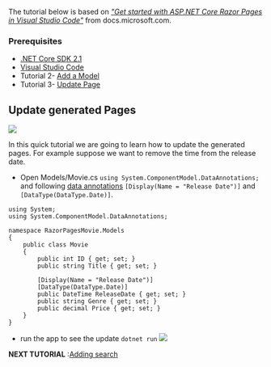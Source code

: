  
The tutorial below is based on [*"Get started with ASP.NET Core Razor Pages in Visual Studio Code"*](https://docs.microsoft.com/en-us/aspnet/core/tutorials/razor-pages-vsc/razor-pages-start) from docs.microsoft.com.

### Prerequisites
* [.NET Core SDK 2.1](https://www.microsoft.com/net/download/) 
*  [Visual Studio Code](https://code.visualstudio.com/?wt.mc_id=adw-brand&gclid=Cj0KCQjwqYfWBRDPARIsABjQRYwLe3b9dJMixA98s8nS8QfuNBKGsiRVRXzB93fe4E27LGK5KLrGcnYaAgdREALw_wcB)
* Tutorial 2- [Add a Model](../2-Add%20a%20model/Addamodel.md)
* Tutorial 3- [Update Page](../3-Update%20Pages/update.md)


## Update generated Pages

![](https://github.com/dotnet-presentations/aspnetcore-for-beginners/blob/master/Tutorial/3-Upate%20Pages/images/CurrentPage.PNG)

In this quick tutorial we are going to learn how to update the generated pages. For example suppose we want to remove the time from the release date.

- Open Models/Movie.cs `using System.ComponentModel.DataAnnotations;` and following [data annotations](https://docs.microsoft.com/en-us/aspnet/mvc/overview/older-versions/mvc-music-store/mvc-music-store-part-6) `[Display(Name = "Release Date")]` and `[DataType(DataType.Date)]`.

```
using System;
using System.ComponentModel.DataAnnotations;

namespace RazorPagesMovie.Models
{
    public class Movie
    {
        public int ID { get; set; }
        public string Title { get; set; }

        [Display(Name = "Release Date")]
        [DataType(DataType.Date)]
        public DateTime ReleaseDate { get; set; }
        public string Genre { get; set; }
        public decimal Price { get; set; }
    }
}
```
- run the app to see the update `dotnet run`
![](https://github.com/dotnet-presentations/aspnetcore-for-beginners/blob/master/Tutorial/3-Upate%20Pages/images/NewPage.PNG)

**NEXT TUTORIAL** :[Adding search](../4-Add%20Search/SearchPage.md)
